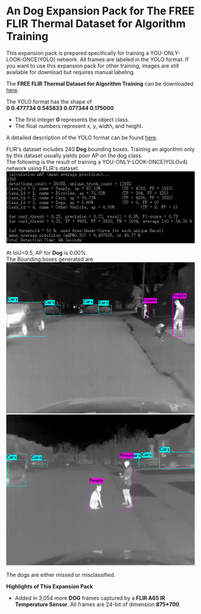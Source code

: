 # An Dog Expansion Pack for The FREE FLIR Thermal Dataset for Algorithm Training
This expansion pack is prepared specifically for training a YOU-ONLY-LOOK-ONCE(YOLO) network. All frames are labeled in the YOLO format.
If you want to use this expansion pack for other training, images are still available for download but requires manual labeling.

The **FREE FLIR Thermal Dataset for Algorithm Training** can be downloaded [here](https://www.flir.ca/oem/adas/adas-dataset-form/).

The YOLO format has the shape of <br />
**0 0.477734 0.545833 0.077344 0.175000**<br />
* The first integer **0** represents the object class.
* The float numbers represent x, y, width, and height. 

A detailed description of the YOLO format can be found [here](https://github.com/AlexeyAB/Yolo_mark/issues/60).

FLIR's dataset includes 240 **Dog** bounding boxes. Training an algorithm only by this dataset usually yields poor AP on the dog class.<br />
The following is the result of training a YOU-ONLY-LOOK-ONCE(YOLOv4) network using FLIR's dataset.
![yolo result](./3.JPG?raw=true)

At IoU=0.5, AP for **Dog** is 0.00%.<br />
The Bounding boxes generated are
![yolo box](./2.jpg?raw=true)
![yolo box](./1.jpg?raw=true)

The dogs are either missed or misclassified.



**Highlights of This Expansion Pack**<br />
* Added in 3,054 more **DOG** frames captured by a **FLIR A65 IR Temperature Sensor**.
All frames are 24-bit of dimension **875*700**.


